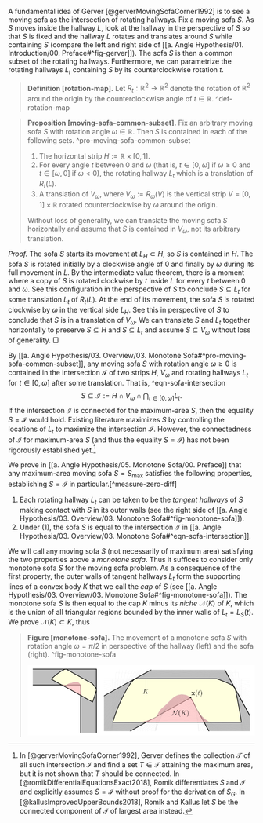 A fundamental idea of Gerver [@gerverMovingSofaCorner1992] is to see a moving sofa as the intersection of rotating hallways. Fix a moving sofa $S$. As $S$ moves inside the hallway $L$, look at the hallway in the perspective of $S$ so that $S$ is fixed and the hallway $L$ rotates and translates around $S$ while containing $S$ (compare the left and right side of [[a. Angle Hypothesis/01. Introduction/00. Preface#^fig-gerver]]). The sofa $S$ is then a common subset of the rotating hallways. Furthermore, we can parametrize the rotating hallways $L_t$ containing $S$ by its counterclockwise rotation $t$.

> __Definition [rotation-map].__ Let $R_t : \mathbb{R}^2 \to \mathbb{R}^2$ denote the rotation of $\mathbb{R}^2$ around the origin by the counterclockwise angle of $t \in \mathbb{R}$. ^def-rotation-map

> __Proposition [moving-sofa-common-subset].__ Fix an arbitrary moving sofa $S$ with rotation angle $\omega \in \mathbb{R}$. Then $S$ is contained in each of the following sets. ^pro-moving-sofa-common-subset
> 
> 1. The horizontal strip $H := \mathbb{R} \times [0, 1]$.
> 2. For every angle $t$ between $0$ and $\omega$ (that is, $t \in [0, \omega]$ if $\omega \geq 0$ and $t \in [\omega, 0]$ if $\omega < 0$), the rotating hallway $L_t$ which is a translation of $R_t(L)$.
> 3. A translation of $V_\omega$, where $V_\omega := R_\omega(V)$ is the vertical strip $V = [0, 1] \times \mathbb{R}$ rotated counterclockwise by $\omega$ around the origin.
>  
> Without loss of generality, we can translate the moving sofa $S$ horizontally and assume that $S$ is contained in $V_\omega$, not its arbitrary translation.

_Proof._ The sofa $S$ starts its movement at $L_H \subset H$, so $S$ is contained in $H$. The sofa $S$ is rotated initially by a clockwise angle of $0$ and finally by $\omega$ during its full movement in $L$. By the intermediate value theorem, there is a moment where a copy of $S$ is rotated clockwise by $t$ inside $L$ for every $t$ between $0$ and $\omega$. See this configuration in the perspective of $S$ to conclude $S \subseteq L_t$ for some translation $L_t$ of $R_t(L)$. At the end of its movement, the sofa $S$ is rotated clockwise by $\omega$ in the vertical side $L_H$. See this in perspective of $S$ to conclude that $S$ is in a translation of $V_\omega$. We can translate $S$ and $L_t$ together horizontally to preserve $S \subseteq H$ and $S \subseteq L_t$ and assume $S \subseteq V_\omega$ without loss of generality. □

By [[a. Angle Hypothesis/03. Overview/03. Monotone Sofa#^pro-moving-sofa-common-subset]], any moving sofa $S$ with rotation angle $\omega \geq 0$ is contained in the intersection $\mathcal{I}$ of two strips $H$, $V_\omega$ and rotating hallways $L_t$ for $t \in [0, \omega]$ after some translation. That is, ^eqn-sofa-intersection
$$
S \subseteq \mathcal{I} := H \cap V_\omega \cap \bigcap_{t \in [0, \omega]} L_t.
$$
If the intersection $\mathcal{I}$ is connected for the maximum-area $S$, then the equality $S = \mathcal{I}$ would hold. Existing literature maximizes $S$ by controlling the locations of $L_t$ to maximize the intersection $\mathcal{I}$. However, the connectedness of $\mathcal{I}$ for maximum-area $S$ (and thus the equality $S = \mathcal{I}$) has not been rigorously established yet.[^connectedness]

We prove in [[a. Angle Hypothesis/05. Monotone Sofa/00. Preface]] that any maximum-area moving sofa $S = S_{\max}$ satisfies the following properties, establishing $S = \mathcal{I}$ in particular.[^measure-zero-diff]

1. Each rotating hallway $L_t$ can be taken to be the _tangent hallways_ of $S$ making contact with $S$ in its outer walls (see the right side of [[a. Angle Hypothesis/03. Overview/03. Monotone Sofa#^fig-monotone-sofa]]).
2. Under (1), the sofa $S$ is equal to the intersection $\mathcal{I}$ in [[a. Angle Hypothesis/03. Overview/03. Monotone Sofa#^eqn-sofa-intersection]].

We will call any moving sofa $S$ (not necessarily of maximum area) satisfying the two properties above a _monotone sofa_. Thus it suffices to consider only monotone sofa $S$ for the moving sofa problem. As a consequence of the first property, the outer walls of tangent hallways $L_t$ form the supporting lines of a convex body $K$ that we call the _cap_ of $S$ (see [[a. Angle Hypothesis/03. Overview/03. Monotone Sofa#^fig-monotone-sofa]]). The monotone sofa $S$ is then equal to the cap $K$ minus its _niche_ $\mathcal{N}(K)$ of $K$, which is the union of all triangular regions bounded by the inner walls of $L_t = L_S(t)$. We prove $\mathcal{N}(K) \subset K$, thus 

> __Figure [monotone-sofa].__ The movement of a monotone sofa $S$ with rotation angle $\omega = \pi/2$ in perspective of the hallway (left) and the sofa (right). ^fig-monotone-sofa
> 
> ![100%](images/monotone-sofa-combined.svg)

[^translation]: Technically, translating the moving sofa $S$ may invalidate the initial condition $S \subseteq L_H$. We will relax the full [[c. Upper Bound A1/10. Notations and conventions/00. Preface#^def-sofa]] of a moving sofa $S$ so that only some translation of $S$ is required to be movable from $L_H$ to $L_V$ inside $L$.

[^connectedness]: In [@gerverMovingSofaCorner1992], Gerver defines the collection $\mathcal{T}$ of all such intersection $\mathcal{I}$ and find a set $T \in \mathcal{T}$ attaining the maximum area, but it is not shown that $T$ should be connected. In [@romikDifferentialEquationsExact2018], Romik differentiates $S$ and $\mathcal{I}$ and explicitly assumes $S = \mathcal{I}$ without proof for the derivation of $S_G$. In [@kallusImprovedUpperBounds2018], Romik and Kallus let $S$ be the connected component of $\mathcal{I}$ of largest area instead.